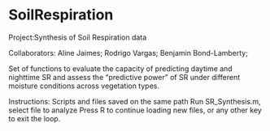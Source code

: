 SoilRespiration
===============

Project:Synthesis of Soil Respiration data

Collaborators:
Aline Jaimes;
Rodrigo Vargas;
Benjamin Bond-Lamberty;

Set of functions to evaluate the capacity of predicting daytime and nighttime SR and assess the “predictive power” of SR under different moisture conditions across vegetation types.

Instructions:
Scripts and files saved on the same path
Run SR_Synthesis.m, select file to analyze
Press R to continue loading new files, or any other key to exit the loop. 
